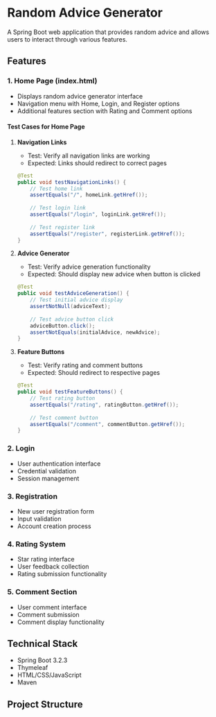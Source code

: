 # Random Advice Generator

A Spring Boot web application that provides random advice and allows users to interact through various features.

## Features

### 1. Home Page (index.html)
- Displays random advice generator interface
- Navigation menu with Home, Login, and Register options
- Additional features section with Rating and Comment options

#### Test Cases for Home Page
1. **Navigation Links**
   - Test: Verify all navigation links are working
   - Expected: Links should redirect to correct pages
   ```java
   @Test
   public void testNavigationLinks() {
       // Test home link
       assertEquals("/", homeLink.getHref());
       
       // Test login link
       assertEquals("/login", loginLink.getHref());
       
       // Test register link
       assertEquals("/register", registerLink.getHref());
   }
   ```

2. **Advice Generator**
   - Test: Verify advice generation functionality
   - Expected: Should display new advice when button is clicked
   ```java
   @Test
   public void testAdviceGeneration() {
       // Test initial advice display
       assertNotNull(adviceText);
       
       // Test advice button click
       adviceButton.click();
       assertNotEquals(initialAdvice, newAdvice);
   }
   ```

3. **Feature Buttons**
   - Test: Verify rating and comment buttons
   - Expected: Should redirect to respective pages
   ```java
   @Test
   public void testFeatureButtons() {
       // Test rating button
       assertEquals("/rating", ratingButton.getHref());
       
       // Test comment button
       assertEquals("/comment", commentButton.getHref());
   }
   ```

### 2. Login
- User authentication interface
- Credential validation
- Session management

### 3. Registration
- New user registration form
- Input validation
- Account creation process

### 4. Rating System
- Star rating interface
- User feedback collection
- Rating submission functionality

### 5. Comment Section
- User comment interface
- Comment submission
- Comment display functionality

## Technical Stack
- Spring Boot 3.2.3
- Thymeleaf
- HTML/CSS/JavaScript
- Maven

## Project Structure
